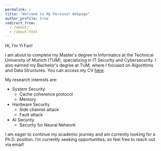 ```yaml
---
permalink: /
title: "Welcome to My Personal Webpage"
author_profile: true
redirect_from: 
  - /about/
  - /about.html
---
```


Hi, I'm Yi Fan!

I am about to complete my Master's degree in Informatics at the Technical University of Munich (TUM), specializing in IT Security and Cybersecurity. I also earned my Bachelor's degree at TUM, where I focused on Algorithms and Data Structures. You can access my CV [here](https://academicpages-fyind.netlify.app/cv/).

My research interests are:

* System Security
  - Cache coherence protocol
  - Memory 
* Hardware Security
  - Side channel attack
  - Fault attack
* AI Security
  - Security for Neural Network 

I am eager to continue my academic journey and am currently looking for a Ph.D. position. I’m currently seeking opportunities, so feel free to reach out via email!






